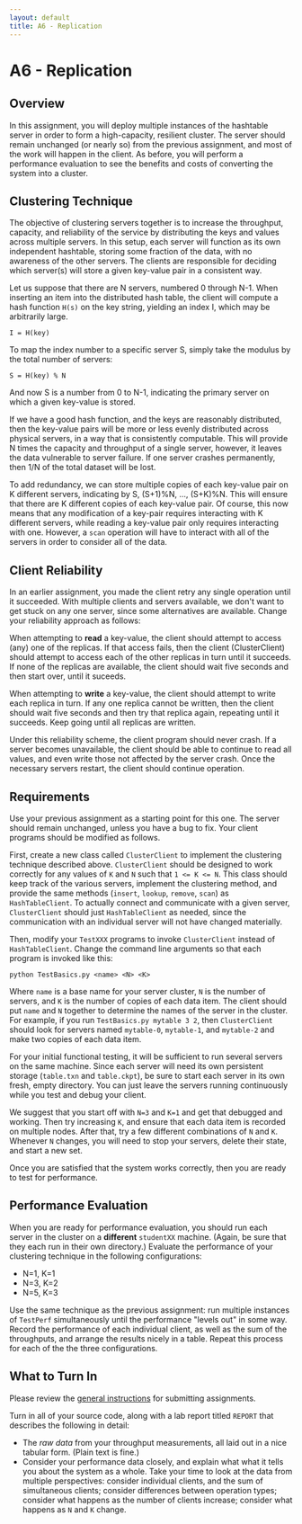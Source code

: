 ```yaml
---
layout: default
title: A6 - Replication
---
```


# A6 - Replication

## Overview

In this assignment, you will deploy multiple instances of the hashtable
server in order to form a high-capacity, resilient cluster.  The server
should remain unchanged (or nearly so) from the previous assignment,
and most of the work will happen in the client.  As before, you will
perform a performance evaluation to see the benefits and costs of
converting the system into a cluster.

## Clustering Technique

The objective of clustering servers together is to increase the throughput,
capacity, and reliability of the service by distributing the keys and values
across multiple servers.   In this setup, each server will function as its
own independent hashtable, storing some fraction of the data, with no awareness of the other servers. 
The clients are responsible for deciding which server(s) will store a given
key-value pair in a consistent way.

Let us suppose that there are N servers, numbered 0 through N-1.
When inserting an item into the distributed hash table, the client
will compute a hash function `H(s)` on the key string, yielding an index I,
which may be arbitrarily large.

```
I = H(key)
```

To map the index number to a specific server S, simply take the modulus
by the total number of servers:

```
S = H(key) % N
```

And now S is a number from 0 to N-1, indicating the primary server on
which a given key-value is stored.

If we have a good hash function, and the keys are reasonably distributed,
then the key-value pairs will be more or less evenly distributed across
physical servers, in a way that is consistently computable.
This will provide N times
the capacity and throughput of a single server, however, it leaves
the data vulnerable to server failure.  If one server crashes permanently,
then 1/N of the total dataset will be lost.

To add redundancy, we can store multiple copies of each key-value pair
on K different servers, indicating by S, (S+1)%N, ..., (S+K)%N.  This will
ensure that there are K different copies of each key-value pair.
Of course, this now means that any modification of a key-pair requires
interacting with K different servers, while reading a key-value pair
only requires interacting with one.  However, a `scan` operation will have
to interact with all of the servers in order to consider all of the data.

## Client Reliability

In an earlier assignment, you made the client retry any single
operation until it succeeded.  With multiple clients and servers
available, we don't want to get stuck on any one server, since
some alternatives are available.  Change your reliability approach
as follows:

When attempting to **read** a key-value, the client should attempt to
access (any) one of the replicas.  If that access fails, then the
client (ClusterClient) should attempt to access each of the other
replicas in turn until it succeeds.  If none of the replicas are
available, the client should wait five seconds and then start over,
until it suceeds.

When attempting to **write** a key-value, the client should attempt
to write each replica in turn.  If any one replica cannot be
written, then the client should wait five seconds and then try
that replica again, repeating until it succeeds.  Keep going until
all replicas are written.

Under this reliability scheme, the client program should never crash.
If a server becomes unavailable, the client should be able to continue
to read all values, and even write those not affected by the server crash.
Once the necessary servers restart, the client should continue operation.

## Requirements

Use your previous assignment as a starting point for this one.
The server should remain unchanged, unless you have a bug to fix.
Your client programs should be modified as follows.

First, create a new class called `ClusterClient` to implement the clustering
technique described above. `ClusterClient` should be designed to work correctly for any values of
`K` and `N` such that `1 <= K <= N`.   This class should keep track of the various servers,
implement the clustering method, and provide the same methods (`insert`, `lookup`, `remove`, `scan`)
as `HashTableClient`.  To actually connect and communicate with a given server, `ClusterClient`
should just `HashTableClient` as needed, since the communication with an individual
server will not have changed materially.

Then, modify your `TestXXX` programs to invoke `ClusterClient` instead of `HashTableClient`.
Change the command line arguments so that each program is invoked like this:

```
python TestBasics.py <name> <N> <K>
```

Where `name` is a base name for your server cluster, `N` is the number
of servers, and `K` is the number of copies of each data item.  The client
should put `name` and `N` together to determine the names of the server in
the cluster.  For example, if you run `TestBasics.py mytable 3 2`, then
`ClusterClient` should look for servers named `mytable-0`, `mytable-1`, and `mytable-2`
and make two copies of each data item.

For your initial functional testing, it will be sufficient to run several servers on the same machine.
Since each server will need its own persistent storage (`table.txn` and `table.ckpt`), be sure
to start each server in its own fresh, empty directory.  You can just leave the servers running
continuously while you test and debug your client.

We suggest that you start off with `N=3` and `K=1` and get that debugged and working.
Then try increasing `K`, and ensure that each data item is recorded on multiple nodes.
After that, try a few different combinations of `N` and `K`.  Whenever `N` changes,
you will need to stop your servers, delete their state, and start a new set.

Once you are satisfied that the system works correctly, then you are ready to test for performance.

## Performance Evaluation

When you are ready for performance evaluation, you should run each server in the cluster
on a **different** `studentXX` machine.  (Again, be sure that they each run in their own directory.)
Evaluate the performance of your clustering technique in the following configurations:

- N=1, K=1
- N=3, K=2
- N=5, K=3

Use the same technique as the previous assignment: run multiple instances of `TestPerf` simultaneously
until the performance "levels out" in some way.  Record the performance of each individual client,
as well as the sum of the throughputs, and arrange the results nicely in a table.  Repeat this
process for each of the the three configurations.

## What to Turn In

Please review the [general instructions](general) for submitting assignments.

Turn in all of your source code, along with a lab report titled `REPORT` that describes the following in detail:
- The *raw data* from your throughput measurements, all laid out in a nice tabular form. (Plain text is fine.)
- Consider your performance data closely, and explain what what it tells you about the system as a whole.
Take your time to look at the data from multiple perspectives: consider individual clients,
and the sum of simultaneous clients; consider differences between operation types;
consider what happens as the number of clients increase; consider what happens
as `N` and `K` change.
